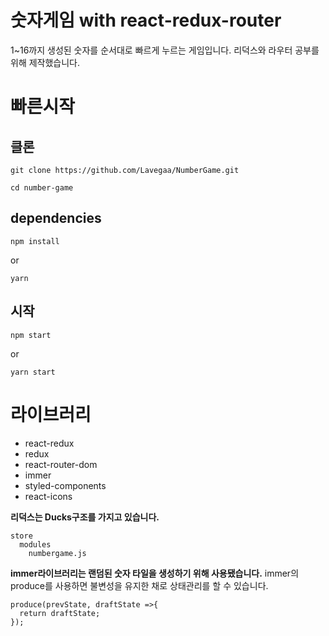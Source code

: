 # 숫자게임 with react-redux-router
1~16까지 생성된 숫자를 순서대로 빠르게 누르는 게임입니다.
리덕스와 라우터 공부를 위해 제작했습니다.
# 빠른시작
## 클론
```
git clone https://github.com/Lavegaa/NumberGame.git
```
```
cd number-game
```
## dependencies
```
npm install
```
or
```
yarn
```
## 시작
```
npm start
```
or
```
yarn start
```

# 라이브러리
- react-redux
- redux
- react-router-dom
- immer
- styled-components
- react-icons

**리덕스는 Ducks구조를 가지고 있습니다.**
```
store
  modules
    numbergame.js  
```

**immer라이브러리는 랜덤된 숫자 타일을 생성하기 위해 사용됐습니다.**
immer의 produce를 사용하면 불변성을 유지한 채로 상태관리를 할 수 있습니다.
```
produce(prevState, draftState =>{
  return draftState;
});
```
